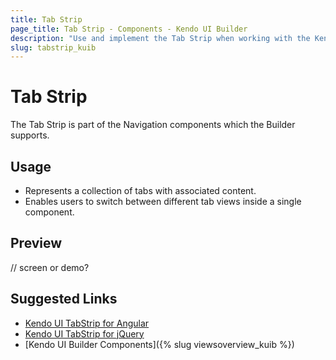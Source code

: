 ```yaml
---
title: Tab Strip
page_title: Tab Strip - Components - Kendo UI Builder
description: "Use and implement the Tab Strip when working with the Kendo UI Builder tool for creating and managing Angular and AngularJS-based web applications."
slug: tabstrip_kuib
---
```


# Tab Strip

The Tab Strip is part of the Navigation components which the Builder supports.

## Usage

* Represents a collection of tabs with associated content.
* Enables users to switch between different tab views inside a single component.

## Preview

// screen or demo?

## Suggested Links

* [Kendo UI TabStrip for Angular](https://www.telerik.com/kendo-angular-ui/components/layout/tabstrip/)
* [Kendo UI TabStrip for jQuery](https://demos.telerik.com/kendo-ui/button/index)
* [Kendo UI Builder Components]({% slug viewsoverview_kuib %})
